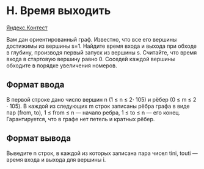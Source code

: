 # H. Время выходить

[Яндекс.Контест](https://contest.yandex.ru/contest/25069/problems/H/)

Вам дан ориентированный граф. Известно, что все его вершины достижимы из вершины s=1. Найдите время входа и выхода при обходе в глубину, производя первый запуск из вершины s. Считайте, что время входа в стартовую вершину равно 0. Соседей каждой вершины обходите в порядке увеличения номеров.

## Формат ввода

В первой строке дано число вершин n (1 ≤ n ≤ 2⋅ 105) и рёбер (0 ≤ m ≤ 2 ⋅ 105). В каждой из следующих m строк записаны рёбра графа в виде пар (from, to), 1 ≤ from ≤ n — начало ребра, 1 ≤ to ≤ n — его конец. Гарантируется, что в графе нет петель и кратных рёбер.

## Формат вывода

Выведите n строк, в каждой из которых записана пара чисел tini, touti — время входа и выхода для вершины i. 
